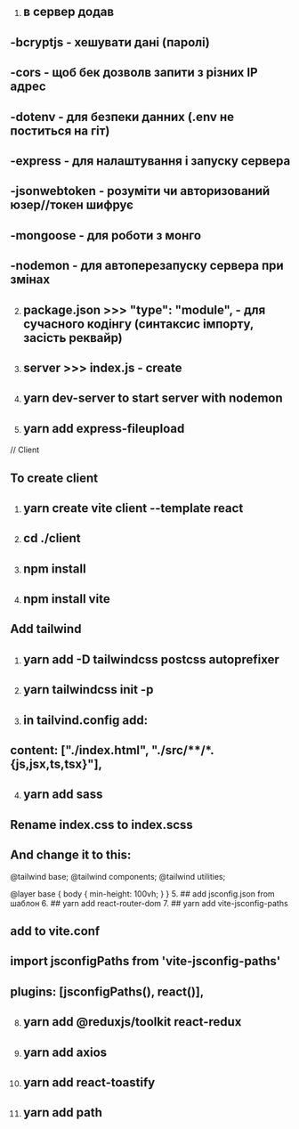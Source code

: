 1. ## в сервер додав 
## -bcryptjs - хешувати дані (паролі)
## -cors - щоб бек дозволв запити з різних IP адрес
## -dotenv - для безпеки данних (.env не поститься на гіт)
## -express - для налаштування і запуску сервера
## -jsonwebtoken - розуміти чи авторизований юзер//токен шифрує
## -mongoose - для роботи з монго
## -nodemon - для автоперезапуску сервера при змінах
2. ## package.json >>> "type": "module", - для сучасного кодінгу (синтаксис імпорту, засість реквайр)
3. ## server >>> index.js - create
4. ## yarn dev-server to start server with nodemon
5. ## yarn add express-fileupload

// Client

## To create client
1. ## yarn create vite client --template react
2. ## cd ./client
2. ## npm install
3. ## npm install vite

## Add tailwind
1. ## yarn add -D tailwindcss postcss autoprefixer
2. ## yarn tailwindcss init -p
3. ## in tailvind.config add:
## content: ["./index.html", "./src/**/*.{js,jsx,ts,tsx}"],
4. ## yarn add sass
## Rename index.css to index.scss
## And change it to this:
@tailwind base;
@tailwind components;
@tailwind utilities;

@layer base {
  body {
    min-height: 100vh;
  }
}
5. ## add jsconfig.json from шаблон
6. ## yarn add react-router-dom
7. ## yarn add vite-jsconfig-paths
## add to vite.conf 
## import jsconfigPaths from 'vite-jsconfig-paths'
## plugins: [jsconfigPaths(), react()],
8. ## yarn add @reduxjs/toolkit react-redux
9. ## yarn add axios
10. ## yarn add react-toastify
11. ## yarn add path